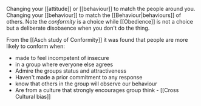 Changing your [[attitude]] or [[behaviour]] to match the people around you. Changing your [[behaviour]] to match the [[Behaviour|behaviours]] of others. Note the *conformity* is a choice while [[Obedience]] is not a choice but a deliberate disobaence when you don't do the thing.

From the [[Asch study of Conformity]] it was found that people are more likely to conform when:
* made to feel incompetent of insecure
* in a group where everyone else agrees
* Admire the groups status and attractiveness
* Haven't made a prior commitment to any response
* know that others in the group will observe our behaviour
* Are from a culture that strongly encourages group think  - [[Cross Cultural bias]]